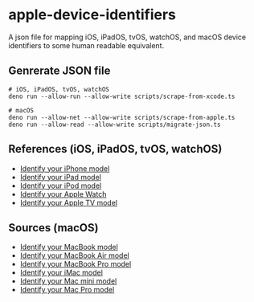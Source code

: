 # apple-device-identifiers

A json file for mapping iOS, iPadOS, tvOS, watchOS, and macOS device identifiers to some human readable equivalent.

## Genrerate JSON file

```shell
# iOS, iPadOS, tvOS, watchOS
deno run --allow-run --allow-write scripts/scrape-from-xcode.ts

# macOS
deno run --allow-net --allow-write scripts/scrape-from-apple.ts
deno run --allow-read --allow-write scripts/migrate-json.ts
```

## References (iOS, iPadOS, tvOS, watchOS)

- [Identify your iPhone model](https://support.apple.com/en-us/HT201296)
- [Identify your iPad model](https://support.apple.com/en-us/HT201471)
- [Identify your iPod model](https://support.apple.com/en-us/HT204217)
- [Identify your Apple Watch](https://support.apple.com/en-us/HT204507)
- [Identify your Apple TV model](https://support.apple.com/en-us/HT200008)

## Sources (macOS)

- [Identify your MacBook model](https://support.apple.com/en-us/HT201608)
- [Identify your MacBook Air model](https://support.apple.com/en-us/HT201862)
- [Identify your MacBook Pro model](https://support.apple.com/en-us/HT201300)
- [Identify your iMac model](https://support.apple.com/en-us/HT201634)
- [Identify your Mac mini model](https://support.apple.com/en-us/HT201894)
- [Identify your Mac Pro model](https://support.apple.com/en-us/HT202888)
